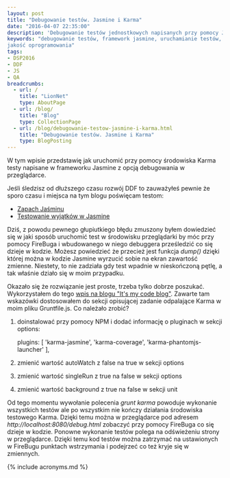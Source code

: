 ```yaml
---
layout: post
title: "Debugowanie testów. Jasmine i Karma"
date: "2016-04-07 22:35:00"
description: 'Debugowanie testów jednostkowych napisanych przy pomocy Jasmine w środowisku Karma'
keywords: "debugowanie testów, framework jasmine, uruchamianie testów,
jakość oprogramowania"
tags:
- DSP2016
- DDF
- JS
- QA
breadcrumbs:
  - url: /
    title: "LionNet"
    type: AboutPage
  - url: /blog/
    title: "Blog"
    type: CollectionPage
  - url: /blog/debugowanie-testow-jasmine-i-karma.html
    title: "Debugowanie testów. Jasmine i Karma"
    type: BlogPosting
---
```


W tym wpisie przedstawię jak uruchomić przy pomocy środowiska Karma testy napisane
w frameworku Jasmine z opcją debugowania w przeglądarce.

Jeśli śledzisz od dłuższego czasu rozwój DDF to zauważyłeś pewnie że sporo czasu
i miejsca na tym blogu poświęcam testom:

 * [Zapach Jaśminu]({{site.url}}/2016/03/07/zapach-jasminu.html)
 * [Testowanie wyjątków w Jasmine]({{site.url}}/2016/03/15/testowanie-wyjatkow-w-jasmine.html)

Dziś, z powodu pewnego głupiutkiego błędu 
zmuszony byłem dowiedzieć się w jaki sposób uruchomić test w środowisku przeglądarki
by móc przy pomocy FireBuga i wbudowanego w niego debuggera prześledzić co się 
dzieje w kodzie. Możesz powiedzieć że przecież jest funkcja *dump()* dzięki której
można w kodzie Jasmine wyrzucić sobie na ekran zawartość zmienne. Niestety, to nie
zadziała gdy test wpadnie w nieskończoną pętlę, a tak właśnie działo się w moim 
przypadku. 

Okazało się że rozwiązanie jest proste, trzeba tylko dobrze poszukać. Wykorzystałem
do tego [wpis na blogu "It's my code blog"](http://www.itsmycodeblog.com/debugging-phantomjs-tests-in-a-browser/).
Zawarte tam wskazówki dostosowałem do sekcji opisującej zadanie odpalające Karma
w moim pliku Gruntfile.js. Co należało zrobić?

1. doinstalować przy pomocy NPM i dodać informację o pluginach w sekcji options:

    plugins: [
        'karma-jasmine',
        'karma-coverage',
        'karma-phantomjs-launcher'
    ],

2. zmienić wartość autoWatch z false na true w sekcji options
3. zmienić wartość singleRun z true na false w sekcji options
4. zmienić wartość background z true na false w sekcji unit

Od tego momentu wywołanie polecenia *grunt karma* powoduje wykonanie wszystkich 
testów ale po wszystkim nie kończy działania środowiska testowego Karma. Dzięki 
temu można w przeglądarce pod adresem *http://localhost:8080/debug.html* zobaczyć
przy pomocy FireBuga co się dzieje w kodzie. Ponowne wykonanie testów polega na
odświeżeniu strony w przeglądarce. Dzięki temu kod testów można zatrzymać na
ustawionych w FireBugu punktach wstrzymania i podejrzeć co też kryje się w zmiennych.

{% include acronyms.md %}